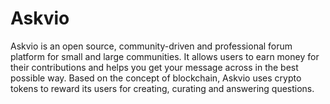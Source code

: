 # Askvio
Askvio is an open source, community-driven and professional forum platform for small and large communities. It allows users to earn money for their contributions and helps you get your message across in the best possible way. Based on the concept of blockchain, Askvio uses crypto tokens to reward its users for creating, curating and answering questions.
